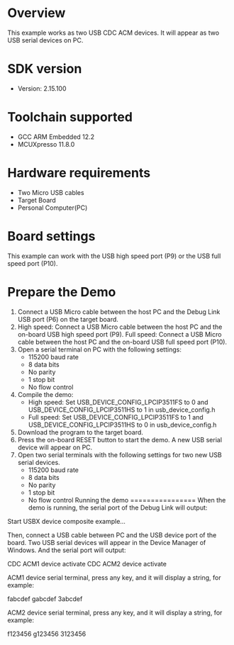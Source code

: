 Overview
========
This example works as two USB CDC ACM devices. It will appear as two USB serial devices on PC.


SDK version
===========
- Version: 2.15.100

Toolchain supported
===================
- GCC ARM Embedded  12.2
- MCUXpresso  11.8.0

Hardware requirements
=====================
- Two Micro USB cables
- Target Board
- Personal Computer(PC)

Board settings
==============
This example can work with the USB high speed port (P9) or the USB full speed port (P10).

Prepare the Demo
================
1.  Connect a USB Micro cable between the host PC and the Debug Link USB port (P6) on the target board.
2.  High speed: Connect a USB Micro cable between the host PC and the on-board USB high speed port (P9).
    Full speed: Connect a USB Micro cable between the host PC and the on-board USB full speed port (P10).
3.  Open a serial terminal on PC with the following settings:
    - 115200 baud rate
    - 8 data bits
    - No parity
    - 1 stop bit
    - No flow control
4.  Compile the demo:
    - High speed: Set USB_DEVICE_CONFIG_LPCIP3511FS to 0 and USB_DEVICE_CONFIG_LPCIP3511HS to 1 in usb_device_config.h
    - Full speed: Set USB_DEVICE_CONFIG_LPCIP3511FS to 1 and USB_DEVICE_CONFIG_LPCIP3511HS to 0 in usb_device_config.h
5.  Download the program to the target board.
6.  Press the on-board RESET button to start the demo. A new USB serial device will appear on PC.
7.  Open two serial terminals with the following settings for two new USB serial devices.
    - 115200 baud rate
    - 8 data bits
    - No parity
    - 1 stop bit
    - No flow control
Running the demo
================
When the demo is running, the serial port of the Debug Link will output:

Start USBX device composite example...

Then, connect a USB cable between PC and the USB device port of the board.
Two USB serial devices will appear in the Device Manager of Windows.
And the serial port will output:

CDC ACM1 device activate
CDC ACM2 device activate

ACM1 device serial terminal, press any key, and it will display a string, for example:

fabcdef
gabcdef
3abcdef

ACM2 device serial terminal, press any key, and it will display a string, for example:

f123456
g123456
3123456
